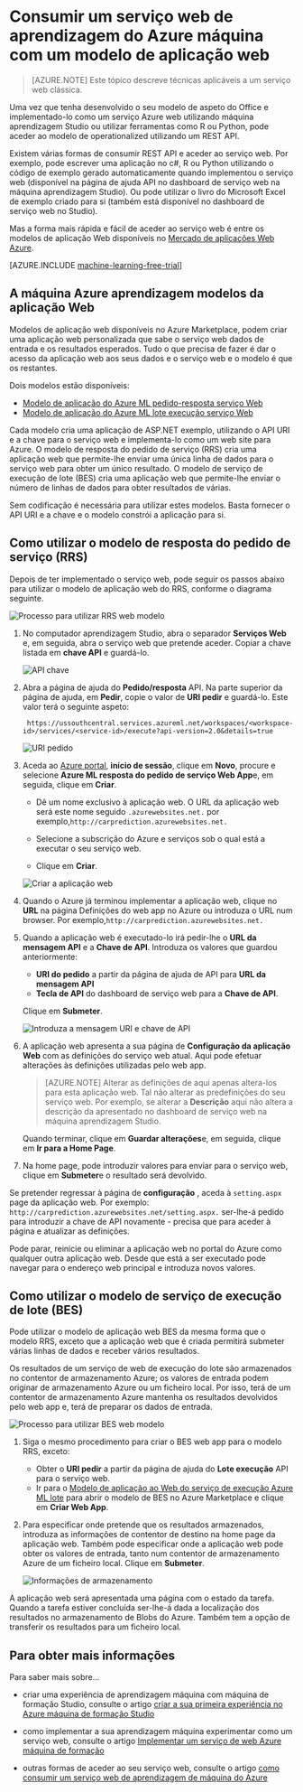 <properties
    pageTitle="Consumir um serviço web de aprendizagem máquina com um modelo de aplicação web | Microsoft Azure"
    description="Utilize um modelo de aplicação web no Azure Marketplace para consumir um serviço web aspeto do Office no Azure máquina aprendizagem."
    keywords="formação de máquina de serviço Web, operationalization, de REST API,"
    services="machine-learning"
    documentationCenter=""
    authors="garyericson"
    manager="jhubbard"
    editor="cgronlun"/>

<tags
    ms.service="machine-learning"
    ms.workload="data-services"
    ms.tgt_pltfrm="na"
    ms.devlang="na"
    ms.topic="article"
    ms.date="10/10/2016"
    ms.author="garye;raymondl"/>

# <a name="consume-an-azure-machine-learning-web-service-with-a-web-app-template"></a>Consumir um serviço web de aprendizagem do Azure máquina com um modelo de aplicação web

>[AZURE.NOTE] Este tópico descreve técnicas aplicáveis a um serviço web clássica. 

Uma vez que tenha desenvolvido o seu modelo de aspeto do Office e implementado-lo como um serviço Azure web utilizando máquina aprendizagem Studio ou utilizar ferramentas como R ou Python, pode aceder ao modelo de operationalized utilizando um REST API.

Existem várias formas de consumir REST API e aceder ao serviço web. Por exemplo, pode escrever uma aplicação no c#, R ou Python utilizando o código de exemplo gerado automaticamente quando implementou o serviço web (disponível na página de ajuda API no dashboard de serviço web na máquina aprendizagem Studio). Ou pode utilizar o livro do Microsoft Excel de exemplo criado para si (também está disponível no dashboard de serviço web no Studio).

Mas a forma mais rápida e fácil de aceder ao serviço web é entre os modelos de aplicação Web disponíveis no [Mercado de aplicações Web Azure](https://azure.microsoft.com/marketplace/web-applications/all/).

[AZURE.INCLUDE [machine-learning-free-trial](../../includes/machine-learning-free-trial.md)]

## <a name="the-azure-machine-learning-web-app-templates"></a>A máquina Azure aprendizagem modelos da aplicação Web

Modelos de aplicação web disponíveis no Azure Marketplace, podem criar uma aplicação web personalizada que sabe o serviço web dados de entrada e os resultados esperados. Tudo o que precisa de fazer é dar o acesso da aplicação web aos seus dados e o serviço web e o modelo é que os restantes.

Dois modelos estão disponíveis:

- [Modelo de aplicação do Azure ML pedido-resposta serviço Web](https://azure.microsoft.com/marketplace/partners/microsoft/azuremlaspnettemplateforrrs/)
- [Modelo de aplicação do Azure ML lote execução serviço Web](https://azure.microsoft.com/marketplace/partners/microsoft/azuremlbeswebapptemplate/)

Cada modelo cria uma aplicação de ASP.NET exemplo, utilizando o API URI e a chave para o serviço web e implementa-lo como um web site para Azure. O modelo de resposta do pedido de serviço (RRS) cria uma aplicação web que permite-lhe enviar uma única linha de dados para o serviço web para obter um único resultado. O modelo de serviço de execução de lote (BES) cria uma aplicação web que permite-lhe enviar o número de linhas de dados para obter resultados de várias.

Sem codificação é necessária para utilizar estes modelos. Basta fornecer o API URI e a chave e o modelo constrói a aplicação para si.

## <a name="how-to-use-the-request-response-service-rrs-template"></a>Como utilizar o modelo de resposta do pedido de serviço (RRS)

Depois de ter implementado o serviço web, pode seguir os passos abaixo para utilizar o modelo de aplicação web do RRS, conforme o diagrama seguinte.

![Processo para utilizar RRS web modelo][image1]

1. No computador aprendizagem Studio, abra o separador **Serviços Web** e, em seguida, abra o serviço web que pretende aceder. Copiar a chave listada em **chave API** e guardá-lo.

    ![API chave][image3]

2. Abra a página de ajuda do **Pedido/resposta** API. Na parte superior da página de ajuda, em **Pedir**, copie o valor de **URI pedir** e guardá-lo. Este valor terá o seguinte aspeto:

        https://ussouthcentral.services.azureml.net/workspaces/<workspace-id>/services/<service-id>/execute?api-version=2.0&details=true

    ![URI pedido][image4]

3. Aceda ao [Azure portal](https://portal.azure.com), **início de sessão**, clique em **Novo**, procure e selecione **Azure ML resposta do pedido de serviço Web App**e, em seguida, clique em **Criar**. 

    - Dê um nome exclusivo à aplicação web. O URL da aplicação web será este nome seguido `.azurewebsites.net.` por exemplo,`http://carprediction.azurewebsites.net.`

    - Selecione a subscrição do Azure e serviços sob o qual está a executar o seu serviço web.

    - Clique em **Criar**.

    ![Criar a aplicação web][image5]

4. Quando o Azure já terminou implementar a aplicação web, clique no **URL** na página Definições do web app no Azure ou introduza o URL num browser. Por exemplo,`http://carprediction.azurewebsites.net.`

5. Quando a aplicação web é executado-lo irá pedir-lhe o **URL da mensagem API** e a **Chave de API**.
Introduza os valores que guardou anteriormente:
    - **URI do pedido** a partir da página de ajuda de API para **URL da mensagem API**
    - **Tecla de API** do dashboard de serviço web para a **Chave de API**.

    Clique em **Submeter**.

    ![Introduza a mensagem URI e chave de API][image6]

6. A aplicação web apresenta a sua página de **Configuração da aplicação Web** com as definições do serviço web atual. Aqui pode efetuar alterações às definições utilizadas pelo web app.

    > [AZURE.NOTE] Alterar as definições de aqui apenas altera-los para esta aplicação web. Tal não alterar as predefinições do seu serviço web. Por exemplo, se alterar a **Descrição** aqui não altera a descrição da apresentado no dashboard de serviço web na máquina aprendizagem Studio.

    Quando terminar, clique em **Guardar alterações**e, em seguida, clique em **Ir para a Home Page**.

7. Na home page, pode introduzir valores para enviar para o serviço web, clique em **Submeter**e o resultado será devolvido.

Se pretender regressar à página de **configuração** , aceda à `setting.aspx` page da aplicação web. Por exemplo: `http://carprediction.azurewebsites.net/setting.aspx.` ser-lhe-á pedido para introduzir a chave de API novamente - precisa que para aceder à página e atualizar as definições.

Pode parar, reinicie ou eliminar a aplicação web no portal do Azure como qualquer outra aplicação web. Desde que está a ser executado pode navegar para o endereço web principal e introduza novos valores.

## <a name="how-to-use-the-batch-execution-service-bes-template"></a>Como utilizar o modelo de serviço de execução de lote (BES)

Pode utilizar o modelo de aplicação web BES da mesma forma que o modelo RRS, exceto que a aplicação web que é criada permitirá submeter várias linhas de dados e receber vários resultados.

Os resultados de um serviço de web de execução do lote são armazenados no contentor de armazenamento Azure; os valores de entrada podem originar de armazenamento Azure ou um ficheiro local.
Por isso, terá de um contentor de armazenamento Azure mantenha os resultados devolvidos pelo web app e, terá de preparar os dados de entrada.

![Processo para utilizar BES web modelo][image2]

1. Siga o mesmo procedimento para criar o BES web app para o modelo RRS, exceto:
    - Obter o **URI pedir** a partir da página de ajuda do **Lote execução** API para o serviço web.
    - Ir para o [Modelo de aplicação ao Web do serviço de execução Azure ML lote](https://azure.microsoft.com/marketplace/partners/microsoft/azuremlbeswebapptemplate/) para abrir o modelo de BES no Azure Marketplace e clique em **Criar Web App**.

2. Para especificar onde pretende que os resultados armazenados, introduza as informações de contentor de destino na home page da aplicação web. Também pode especificar onde a aplicação web pode obter os valores de entrada, tanto num contentor de armazenamento Azure de um ficheiro local.
Clique em **Submeter**.

    ![Informações de armazenamento][image7]

A aplicação web será apresentada uma página com o estado da tarefa.
Quando a tarefa estiver concluída ser-lhe-á dada a localização dos resultados no armazenamento de Blobs do Azure. Também tem a opção de transferir os resultados para um ficheiro local.

## <a name="for-more-information"></a>Para obter mais informações

Para saber mais sobre...

- criar uma experiência de aprendizagem máquina com máquina de formação Studio, consulte o artigo [criar a sua primeira experiência no Azure máquina de formação Studio](machine-learning-create-experiment.md)

- como implementar a sua aprendizagem máquina experimentar como um serviço web, consulte o artigo [Implementar um serviço de web Azure máquina de formação](machine-learning-publish-a-machine-learning-web-service.md)

- outras formas de aceder ao seu serviço web, consulte o artigo [como consumir um serviço web de aprendizagem de máquina do Azure](machine-learning-consume-web-services.md)


[image1]: media\machine-learning-consume-web-service-with-web-app-template\rrs-web-template-flow.png
[image2]: media\machine-learning-consume-web-service-with-web-app-template\bes-web-template-flow.png
[image3]: media\machine-learning-consume-web-service-with-web-app-template\api-key.png
[image4]: media\machine-learning-consume-web-service-with-web-app-template\post-uri.png
[image5]: media\machine-learning-consume-web-service-with-web-app-template\create-web-app.png
[image6]: media\machine-learning-consume-web-service-with-web-app-template\web-service-info.png
[image7]: media\machine-learning-consume-web-service-with-web-app-template\storage.png
